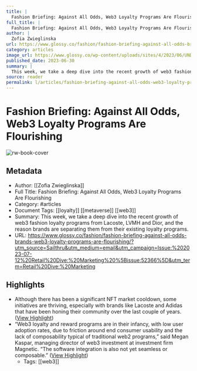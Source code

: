 ```yaml
---
title: |
  Fashion Briefing: Against All Odds, Web3 Loyalty Programs Are Flourishing
full_title: |
  Fashion Briefing: Against All Odds, Web3 Loyalty Programs Are Flourishing
author: |
  Zofia Zwieglinska
url: https://www.glossy.co/fashion/fashion-briefing-against-all-odds-brands-web3-loyalty-programs-are-flourishing/?utm_source=Sailthru&utm_medium=email&utm_campaign=Issue:%202023-07-12%20Retail%20Dive:%20Marketing%20%5Bissue:52366%5D&utm_term=Retail%20Dive:%20Marketing
category: articles
image_url: https://www.glossy.co/wp-content/uploads/sites/4/2023/06/UNDW3-06.23.png?w=1024
published_date: 2023-06-30
summary: |
  This week, we take a deep dive into the recent growth of web3 fashion loyalty programs from Lacoste, LVMH and Dior, and the reason brands are separating them from their existing loyalty programs.
source: reader
permalink: l/articles/fashion-briefing-against-all-odds-web3-loyalty-programs-are-flourishing
---
```

# Fashion Briefing: Against All Odds, Web3 Loyalty Programs Are Flourishing

![rw-book-cover](https://www.glossy.co/wp-content/uploads/sites/4/2023/06/UNDW3-06.23.png?w=1024)

## Metadata
- Author: [[Zofia Zwieglinska]]
- Full Title: Fashion Briefing: Against All Odds, Web3 Loyalty Programs Are Flourishing
- Category: #articles
- Document Tags: [[loyalty]] [[metaverse]] [[web3]] 
- Summary: This week, we take a deep dive into the recent growth of web3 fashion loyalty programs from Lacoste, LVMH and Dior, and the reason brands are separating them from their existing loyalty programs.
- URL: https://www.glossy.co/fashion/fashion-briefing-against-all-odds-brands-web3-loyalty-programs-are-flourishing/?utm_source=Sailthru&utm_medium=email&utm_campaign=Issue:%202023-07-12%20Retail%20Dive:%20Marketing%20%5Bissue:52366%5D&utm_term=Retail%20Dive:%20Marketing

## Highlights
- Although there has been a significant NFT market cooldown, some initiatives are thriving, especially with brands like Lacoste and Adidas that have been honing their community over the last couple of years. ([View Highlight](https://read.readwise.io/read/01h9n4zjv3mtnrchhym3xs8xte))
- “Web3 loyalty and reward programs are in their infancy, with low user adoption rates, due to friction around end consumer usability and the lack of composability typical of traditional web2 programs,” said Megan Kaspar, managing director of web3 investment at investment firm Magnetic. “The software integration is also not yet seamless or composable.” ([View Highlight](https://read.readwise.io/read/01h9n53aaq105m44nw3p48237t))
    - Tags: [[web3]] 


